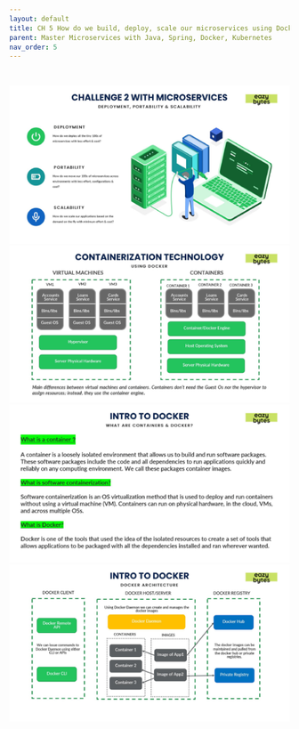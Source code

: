 ```yaml
---
layout: default
title: CH 5 How do we build, deploy, scale our microservices using Docker (Challenge 2)
parent: Master Microservices with Java, Spring, Docker, Kubernetes
nav_order: 5
---
```


<br>

![](/images/Master+Microservices+with+Spring,+Docker,+Kubernetes-page-021.jpg)
![](/images/Master+Microservices+with+Spring,+Docker,+Kubernetes-page-022.jpg)
![](/images/Master+Microservices+with+Spring,+Docker,+Kubernetes-page-023.jpg)
![](/images/Master+Microservices+with+Spring,+Docker,+Kubernetes-page-024.jpg)
